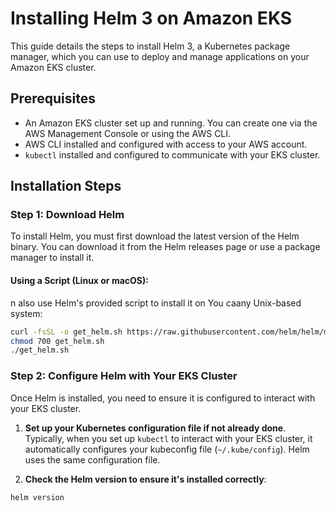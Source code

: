 # Installing Helm 3 on Amazon EKS

This guide details the steps to install Helm 3, a Kubernetes package manager, which you can use to deploy and manage applications on your Amazon EKS cluster.

## Prerequisites

- An Amazon EKS cluster set up and running. You can create one via the AWS Management Console or using the AWS CLI.
- AWS CLI installed and configured with access to your AWS account.
- `kubectl` installed and configured to communicate with your EKS cluster.

## Installation Steps

### Step 1: Download Helm

To install Helm, you must first download the latest version of the Helm binary. You can download it from the Helm releases page or use a package manager to install it.


#### Using a Script (Linux or macOS):
n also use Helm's provided script to install it on 
You caany Unix-based system:

```bash
curl -fsSL -o get_helm.sh https://raw.githubusercontent.com/helm/helm/main/scripts/get-helm-3
chmod 700 get_helm.sh
./get_helm.sh
```

### Step 2: Configure Helm with Your EKS Cluster

Once Helm is installed, you need to ensure it is configured to interact with your EKS cluster.

1. **Set up your Kubernetes configuration file if not already done**. Typically, when you set up `kubectl` to interact with your EKS cluster, it automatically configures your kubeconfig file (`~/.kube/config`). Helm uses the same configuration file.

2. **Check the Helm version to ensure it's installed correctly**:

```bash
helm version
```

<!-- ### Step 3: Add a Helm Chart Repository

Helm charts are stored in repositories. Before you can install a chart, you must add a repository. Here's how you can add the official Helm stable charts repository:

```bash
helm repo add stable https://charts.helm.sh/stable
helm repo update
```

### Step 4: Install a Helm Chart

As an example, to install the NGINX Ingress controller using Helm, you can run:

```bash
helm install nginx-ingress stable/nginx-ingress --namespace kube-system --create-namespace
```

This command installs the NGINX Ingress controller in the `kube-system` namespace. You can adjust the chart parameters according to your specific needs.

### Step 5: Verify the Installation

To check if the NGINX Ingress controller (or any other installed application) is running:

```bash
kubectl get pods -n kube-system
```
 -->
